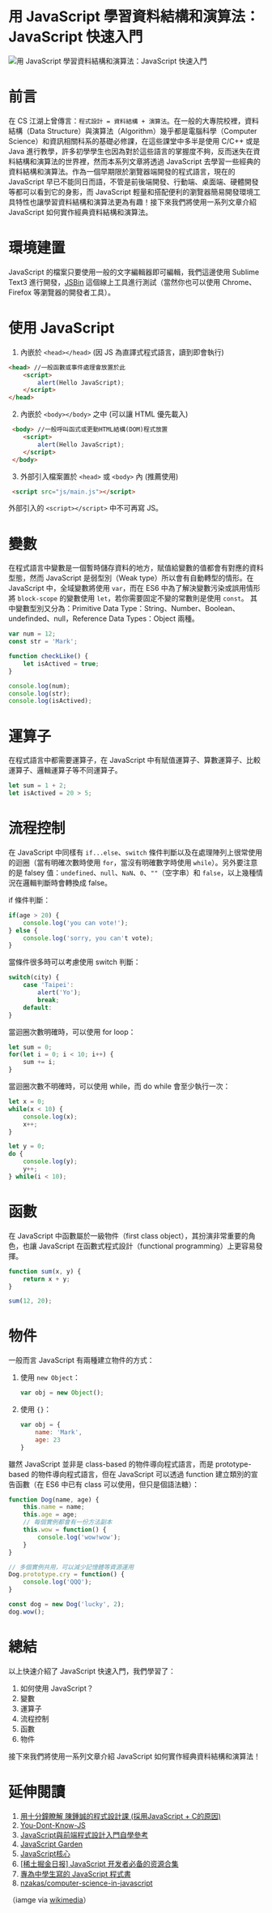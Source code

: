 # 用 JavaScript 學習資料結構和演算法：JavaScript 快速入門

![用 JavaScript 學習資料結構和演算法：JavaScript 快速入門](images/javascript.png)

# 前言
在 CS 江湖上曾傳言：`程式設計 = 資料結構 + 演算法`。在一般的大專院校裡，資料結構（Data Structure）與演算法（Algorithm）幾乎都是電腦科學（Computer Science）和資訊相關科系的基礎必修課，在這些課堂中多半是使用 C/C++ 或是 Java 進行教學，許多初學學生也因為對於這些語言的掌握度不夠，反而迷失在資料結構和演算法的世界裡，然而本系列文章將透過 JavaScript 去學習一些經典的資料結構和演算法。作為一個早期限於瀏覽器端開發的程式語言，現在的 JavaScript 早已不能同日而語，不管是前後端開發、行動端、桌面端、硬體開發等都可以看到它的身影，而 JavaScript 輕量和搭配便利的瀏覽器簡易開發環境工具特性也讓學習資料結構和演算法更為有趣！接下來我們將使用一系列文章介紹 JavaScript 如何實作經典資料結構和演算法。

# 環境建置
JavaScript 的檔案只要使用一般的文字編輯器即可編輯，我們這邊使用 Sublime Text3 進行開發，[JSBin](https://jsbin.com/) 這個線上工具進行測試（當然你也可以使用 Chrome、Firefox 等瀏覽器的開發者工具）。

# 使用 JavaScript 

1. 內嵌於 `<head></head>` (因 JS 為直譯式程式語言，讀到即會執行)

```html
<head> //一般函數或事件處理會放置於此
	<script>
		alert(Hello JavaScript);
	</script>
</head>
```

2. 內嵌於 `<body></body>` 之中 (可以讓 HTML 優先載入)

```html
 <body> //一般呼叫函式或更動HTML結構(DOM)程式放置
	<script>
		alert(Hello JavaScript);
	</script>
 </body>
```

3. 外部引入檔案置於 `<head>` 或 `<body>` 內 (推薦使用)

```html
 <script src="js/main.js"></script>
```

外部引入的 `<script></script>` 中不可再寫 JS。

# 變數
在程式語言中變數是一個暫時儲存資料的地方，賦值給變數的值都會有對應的資料型態，然而 JavaScript 是弱型別（Weak type）所以會有自動轉型的情形。在 JavaScript 中，全域變數將使用 `var`，而在 ES6 中為了解決變數污染或誤用情形將 `block-scope` 的變數使用 `let`，若你需要固定不變的常數則是使用 `const`。 其中變數型別又分為：Primitive Data Type：String、Number、Boolean、undefinded、null，Reference Data Types：Object 兩種。

```javascript
var num = 12;
const str = 'Mark';

function checkLike() {
	let isActived = true;
}

console.log(num);
console.log(str);
console.log(isActived);
```

# 運算子
在程式語言中都需要運算子，在 JavaScript 中有賦值運算子、算數運算子、比較運算子、邏輯運算子等不同運算子。

```javascript
let sum = 1 + 2;
let isActived = 20 > 5;
```

# 流程控制
在 JavaScript 中同樣有 `if...else`、`switch` 條件判斷以及在處理陣列上很常使用的迴圈（當有明確次數時使用 `for`，當沒有明確數字時使用 `while`）。另外要注意的是 falsey 值：`undefined`、`null`、`NaN`、`0`、`""`（空字串）和 `false`，以上幾種情況在邏輯判斷時會轉換成 false。

if 條件判斷：

```javascript
if(age > 20) {
	console.log('you can vote!');
} else {
	console.log('sorry, you can't vote);
}
```

當條件很多時可以考慮使用 switch 判斷：

```javascript
switch(city) {
	case 'Taipei':
		alert('Yo');
		break;
	default:
}
```

當迴圈次數明確時，可以使用 for loop：

```javascript
let sum = 0;
for(let i = 0; i < 10; i++) {
	sum += i;
}

```

當迴圈次數不明確時，可以使用 while，而 do while 會至少執行一次：

```javascript
let x = 0;
while(x < 10) {
	console.log(x);
	x++;
}

let y = 0;
do {
	console.log(y);
	y++;	
} while(i < 10);
```

# 函數
在 JavaScript 中函數屬於一級物件（first class object），其扮演非常重要的角色，也讓 JavaScript 在函數式程式設計（functional programming）上更容易發揮。

```javascript
function sum(x, y) {
	return x + y;
}

sum(12, 20);
```

# 物件
一般而言 JavaScript 有兩種建立物件的方式：

1. 使用 `new Object`：

	```javascript
	var obj = new Object();
	```

2. 使用 `{}`：

	```javascript
	var obj = {
		name: 'Mark',
		age: 23
	}
	``` 

雖然 JavaScript 並非是 class-based 的物件導向程式語言，而是 prototype-based 的物件導向程式語言，但在 JavaScript 可以透過 function 建立類別的宣告函數（在 ES6 中已有 class 可以使用，但只是個語法糖）：

```javascript
function Dog(name, age) {
	this.name = name;
	this.age = age;
	// 每個實例都會有一份方法副本
	this.wow = function() {
		console.log('wow!wow');
	}
}

// 多個實例共用，可以減少記憶體等資源運用
Dog.prototype.cry = function() {
	console.log('QQQ');
}

const dog = new Dog('lucky', 2);
dog.wow();
```

# 總結
以上快速介紹了 JavaScript 快速入門，我們學習了：

1. 如何使用 JavaScript？
2. 變數
3. 運算子
4. 流程控制
5. 函數
6. 物件

接下來我們將使用一系列文章介紹 JavaScript 如何實作經典資料結構和演算法！

# 延伸閱讀
1. [用十分鐘瞭解 陳鍾誠的程式設計課 (採用JavaScript + C的原因)](http://www.slideshare.net/ccckmit/javascript-c)
2. [You-Dont-Know-JS](https://github.com/getify/You-Dont-Know-JS)
3. [JavaScript與前端程式設計入門自學參考](https://tw.twincl.com/javascript/*6731)
4. [JavaScript Garden  ](http://bonsaiden.github.io/JavaScript-Garden/zhtw/)
5. [JavaScript核心](http://weizhifeng.net/javascript-the-core.html)
6. [[稀土掘金日报] JavaScript 开发者必备的资源合集](https://segmentfault.com/a/1190000004253577)
7. [專為中學生寫的 JavaScript 程式書](https://www.gitbook.com/book/ccckmit/javascript/details) 
8. [nzakas/computer-science-in-javascript](https://github.com/nzakas/computer-science-in-javascript)

（iamge via [wikimedia](https://upload.wikimedia.org/wikipedia/commons/thumb/9/99/Unofficial_JavaScript_logo_2.svg/2000px-Unofficial_JavaScript_logo_2.svg.png)）
